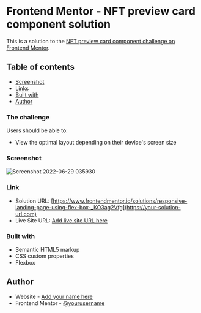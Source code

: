 # Frontend Mentor - NFT preview card component solution

This is a solution to the [NFT preview card component challenge on Frontend Mentor](https://www.frontendmentor.io/challenges/nft-preview-card-component-SbdUL_w0U).

## Table of contents
  - [Screenshot](#screenshot)
  - [Links](#links)
  - [Built with](#built-with)
- [Author](#author)





### The challenge

Users should be able to:

- View the optimal layout depending on their device's screen size

### Screenshot
![Screenshot 2022-06-29 035930](https://user-images.githubusercontent.com/106764649/176421377-7d6b079e-9335-4cd7-ab6a-5eca801682af.png)


### Link

- Solution URL: [https://www.frontendmentor.io/solutions/responsive-landing-page-using-flex-box-_KO3ag2Vfg](https://your-solution-url.com)
- Live Site URL: [Add live site URL here](https://your-live-site-url.com)


### Built with

- Semantic HTML5 markup
- CSS custom properties
- Flexbox

## Author

- Website - [Add your name here](https://www.your-site.com)
- Frontend Mentor - [@yourusername](https://www.frontendmentor.io/profile/yourusername)
